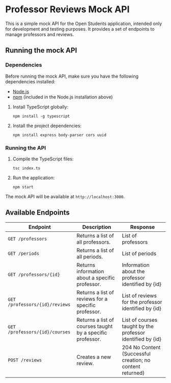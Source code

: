 # Professor Reviews Mock API

This is a simple mock API for the Open Students application, intended only for development and testing purposes. It provides a set of endpoints to manage professors and reviews.


## Running the mock API

### Dependencies

Before running the mock API, make sure you have the following dependencies installed:

- [Node.js](https://nodejs.org/en/download/)
- [npm](https://www.npmjs.com/get-npm) (included in the Node.js installation above)

1. Install TypeScript globally:
    ```
    npm install -g typescript
    ```

2. Install the project dependencies:
    ```
    npm install express body-parser cors uuid
    ```

### Running the API

1. Compile the TypeScript files:
    ```
    tsc index.ts
    ```

2. Run the application:
    ```
    npm start
    ```

The mock API will be available at `http://localhost:3000`.

## Available Endpoints

| Endpoint                        | Description                                               | Response                                                                                                       |
|---------------------------------|-----------------------------------------------------------|----------------------------------------------------------------------------------------------------------------|
| `GET /professors `                | Returns a list of all professors.                         | List of professors                                                                                             |
| `GET /periods`                    | Returns a list of all periods.                            | List of periods                                                                                                |
| `GET /professors/{id}`            | Returns information about a specific professor.           | Information about the professor identified by {id}                                                             |
| `GET /professors/{id}/reviews`    | Returns a list of reviews for a specific professor.       | List of reviews for the professor identified by {id}                                                           |
| `GET /professors/{id}/courses`    | Returns a list of courses taught by a specific professor. | List of courses taught by the professor identified by {id}                                                     |
| `POST /reviews`                   | Creates a new review.                                     | 204 No Content (Successful creation; no content returned)                                                       |

